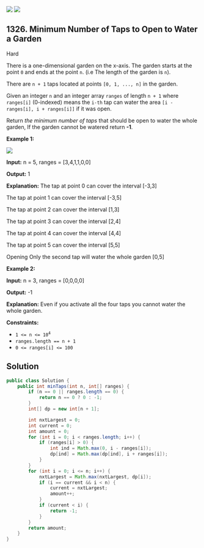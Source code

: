 [![](https://img.shields.io/github/stars/javadev/LeetCode-in-Java?label=Stars&style=flat-square)](https://github.com/javadev/LeetCode-in-Java)
[![](https://img.shields.io/github/forks/javadev/LeetCode-in-Java?label=Fork%20me%20on%20GitHub%20&style=flat-square)](https://github.com/javadev/LeetCode-in-Java/fork)

## 1326\. Minimum Number of Taps to Open to Water a Garden

Hard

There is a one-dimensional garden on the x-axis. The garden starts at the point `0` and ends at the point `n`. (i.e The length of the garden is `n`).

There are `n + 1` taps located at points `[0, 1, ..., n]` in the garden.

Given an integer `n` and an integer array `ranges` of length `n + 1` where `ranges[i]` (0-indexed) means the `i-th` tap can water the area `[i - ranges[i], i + ranges[i]]` if it was open.

Return _the minimum number of taps_ that should be open to water the whole garden, If the garden cannot be watered return **\-1**.

**Example 1:**

![](https://assets.leetcode.com/uploads/2020/01/16/1685_example_1.png)

**Input:** n = 5, ranges = [3,4,1,1,0,0]

**Output:** 1

**Explanation:** The tap at point 0 can cover the interval [-3,3] 

The tap at point 1 can cover the interval [-3,5] 

The tap at point 2 can cover the interval [1,3] 

The tap at point 3 can cover the interval [2,4]

The tap at point 4 can cover the interval [4,4]

The tap at point 5 can cover the interval [5,5]

Opening Only the second tap will water the whole garden [0,5]

**Example 2:**

**Input:** n = 3, ranges = [0,0,0,0]

**Output:** -1

**Explanation:** Even if you activate all the four taps you cannot water the whole garden.

**Constraints:**

*   <code>1 <= n <= 10<sup>4</sup></code>
*   `ranges.length == n + 1`
*   `0 <= ranges[i] <= 100`

## Solution

```java
public class Solution {
    public int minTaps(int n, int[] ranges) {
        if (n == 0 || ranges.length == 0) {
            return n == 0 ? 0 : -1;
        }
        int[] dp = new int[n + 1];

        int nxtLargest = 0;
        int current = 0;
        int amount = 0;
        for (int i = 0; i < ranges.length; i++) {
            if (ranges[i] > 0) {
                int ind = Math.max(0, i - ranges[i]);
                dp[ind] = Math.max(dp[ind], i + ranges[i]);
            }
        }
        for (int i = 0; i <= n; i++) {
            nxtLargest = Math.max(nxtLargest, dp[i]);
            if (i == current && i < n) {
                current = nxtLargest;
                amount++;
            }
            if (current < i) {
                return -1;
            }
        }
        return amount;
    }
}
```